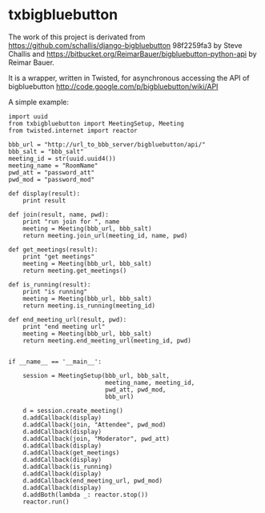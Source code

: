 # txbigbluebutton

The work of this project is derivated from https://github.com/schallis/django-bigbluebutton 98f2259fa3 by Steve Challis and 
https://bitbucket.org/ReimarBauer/bigbluebutton-python-api by Reimar Bauer.

It is a wrapper, written in Twisted,  for asynchronous accessing the API of bigbluebutton http://code.google.com/p/bigbluebutton/wiki/API


A simple example:

```
import uuid
from txbigbluebutton import MeetingSetup, Meeting
from twisted.internet import reactor

bbb_url = "http://url_to_bbb_server/bigbluebutton/api/"
bbb_salt = "bbb_salt"
meeting_id = str(uuid.uuid4())
meeting_name = "RoomName"
pwd_att = "password_att"
pwd_mod = "password_mod"

def display(result):
    print result

def join(result, name, pwd):
    print "run join for ", name
    meeting = Meeting(bbb_url, bbb_salt)
    return meeting.join_url(meeting_id, name, pwd)

def get_meetings(result):
    print "get meetings"
    meeting = Meeting(bbb_url, bbb_salt)
    return meeting.get_meetings()

def is_running(result):
    print "is running"
    meeting = Meeting(bbb_url, bbb_salt)
    return meeting.is_running(meeting_id)

def end_meeting_url(result, pwd):
    print "end meeting url"
    meeting = Meeting(bbb_url, bbb_salt)
    return meeting.end_meeting_url(meeting_id, pwd)


if __name__ == '__main__':

    session = MeetingSetup(bbb_url, bbb_salt,
                           meeting_name, meeting_id,
                           pwd_att, pwd_mod,
                           bbb_url)

    d = session.create_meeting()
    d.addCallback(display)
    d.addCallback(join, "Attendee", pwd_mod)
    d.addCallback(display)
    d.addCallback(join, "Moderator", pwd_att)
    d.addCallback(display)
    d.addCallback(get_meetings)
    d.addCallback(display)
    d.addCallback(is_running)
    d.addCallback(display)
    d.addCallback(end_meeting_url, pwd_mod)
    d.addCallback(display)
    d.addBoth(lambda _: reactor.stop())
    reactor.run()
```
